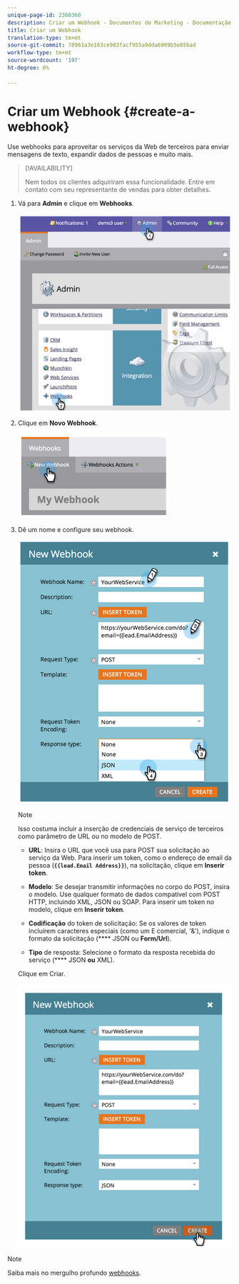 ```yaml
---
unique-page-id: 2360360
description: Criar um Webhook - Documentos do Marketing - Documentação do produto
title: Criar um Webhook
translation-type: tm+mt
source-git-commit: 78961a3e163ce903facf955a9dda6909b5e85bad
workflow-type: tm+mt
source-wordcount: '197'
ht-degree: 0%

---
```



# Criar um Webhook {#create-a-webhook}

Use webhooks para aproveitar os serviços da Web de terceiros para enviar mensagens de texto, expandir dados de pessoas e muito mais.

>[!AVAILABILITY]
>
>Nem todos os clientes adquiriram essa funcionalidade. Entre em contato com seu representante de vendas para obter detalhes.

1. Vá para **Admin** e clique em **Webhooks**.

   ![](assets/image2014-9-24-14-3a52-3a57.png)

1. Clique em **Novo Webhook**.

   ![](assets/image2014-9-24-14-3a53-3a9.png)

1. Dê um nome e configure seu webhook.

   ![](assets/image2014-9-24-14-3a53-3a19.png)

   >[!NOTE]
   >
   >Isso costuma incluir a inserção de credenciais de serviço de terceiros como parâmetro de URL ou no modelo de POST.

   * **URL**: Insira o URL que você usa para POST sua solicitação ao serviço da Web. Para inserir um token, como o endereço de email da pessoa (**`{{lead.Email Address}}`**), na solicitação, clique em **Inserir token**.

   * **Modelo**: Se desejar transmitir informações no corpo do POST, insira o modelo. Use qualquer formato de dados compatível com POST HTTP, incluindo XML, JSON ou SOAP. Para inserir um token no modelo, clique em **Inserir token**.

   * **Codificação** do token de solicitação: Se os valores de token incluírem caracteres especiais (como um E comercial, &#39;&amp;&#39;), indique o formato da solicitação (**** JSON ou  **Form/Url**).

   * **Tipo** de resposta: Selecione o formato da resposta recebida do serviço (**** JSON **ou** XML).

   Clique em Criar.

   ![](assets/image2014-9-24-14-3a53-3a35.png)

>[!NOTE]
>
>Saiba mais no mergulho profundo [webhooks](http://developers.marketo.com/documentation/webhooks/).

